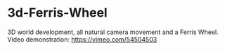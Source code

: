 3d-Ferris-Wheel
===============

3D world development, all natural camera movement and a Ferris Wheel.
Video demonstration: https://vimeo.com/54504503
